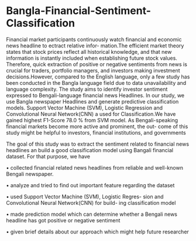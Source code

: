 # Bangla-Financial-Sentiment-Classification

Financial market participants continuously watch
financial and economic news headline to ectract relative infor-
mation.The efficient market theory states that stock prices reflect
all historical knowledge, and that new information is instantly
included when establishing future stock values. Therefore, quick
extraction of positive or negative sentiments from news is crucial
for traders, portfolio managers, and investors making investment
decisions.However, compared to the English language, only a
few study has been conducted in the Bangla language field
due to data unavailability and language complexity. The study
aims to identify investor sentiment expressed to Bengali-language
financial news Headlines. In our study, we use Bangla newspaper
Headlines and generate predictive classification models. Support
Vector Machine (SVM), Logistic Regression and Convolutional
Neural Network(CNN) a used for Classification.We have gained
highest F1-Score 78.0 % from SVM model. As Bengali-speaking
financial markets become more active and prominent, the out-
come of this study might be helpful to investors, financial
institutions, and governments

The goal of this study was to extract the sentiment related to
financial news headlines an build a good classification model
using Bangali financial dataset. For that purpose, we have

• collected financial related news headlines from reliable
and well-known Bengali newspaper.

• analyze and tried to find out important feature regarding
the dataset

• used Support Vector Machine (SVM), Logistic Regres-
sion and Convolutional Neural Network(CNN) for build-
ing classification model

• made prediction model which can determine whether
a Bengali news headline has got positive or negative
sentiment

• given brief details about our approach which might help
future researcher
